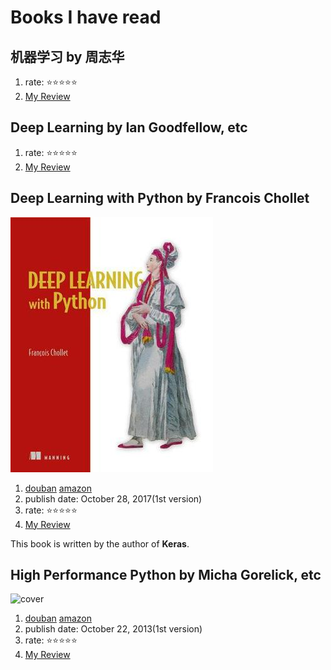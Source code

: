 # Books I have read

## 机器学习 by 周志华

1. rate: ⭐️⭐️⭐️⭐️⭐️
2. [My Review]()


## Deep Learning by Ian Goodfellow, etc

1. rate: ⭐️⭐️⭐️⭐️⭐️
2. [My Review]()

## Deep Learning with Python by Francois Chollet

![cover](/images/dl-with-python.jpg)

1. [douban](https://book.douban.com/subject/27038207/)  [amazon](https://www.amazon.com/Deep-Learning-Python-Francois-Chollet/dp/1617294438)
1. publish date: October 28, 2017(1st version)
1. rate: ⭐️⭐️⭐️⭐️⭐️
1. [My Review](https://github.com/towerjoo/myML/blob/master/reviews/dl-with-python.md)

This book is written by the author of **Keras**.

## High Performance Python by Micha Gorelick, etc

![cover](/images/high-performance.png)

1. [douban](https://book.douban.com/subject/24641620/)  [amazon](https://www.amazon.com/High-Performance-Python-Performant-Programming/dp/1449361595)
1. publish date: October 22, 2013(1st version)
1. rate: ⭐️⭐️⭐️⭐️⭐️
1. [My Review]()
